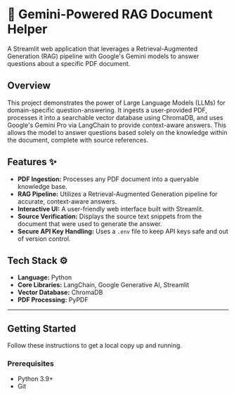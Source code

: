 # 📄 Gemini-Powered RAG Document Helper

A Streamlit web application that leverages a Retrieval-Augmented Generation (RAG) pipeline with Google's Gemini models to answer questions about a specific PDF document.



## Overview

This project demonstrates the power of Large Language Models (LLMs) for domain-specific question-answering. It ingests a user-provided PDF, processes it into a searchable vector database using ChromaDB, and uses Google's Gemini Pro via LangChain to provide context-aware answers. This allows the model to answer questions based solely on the knowledge within the document, complete with source references.

## Features ✨

- **PDF Ingestion:** Processes any PDF document into a queryable knowledge base.
- **RAG Pipeline:** Utilizes a Retrieval-Augmented Generation pipeline for accurate, context-aware answers.
- **Interactive UI:** A user-friendly web interface built with Streamlit.
- **Source Verification:** Displays the source text snippets from the document that were used to generate the answer.
- **Secure API Key Handling:** Uses a `.env` file to keep API keys safe and out of version control.

## Tech Stack ⚙️

- **Language:** Python
- **Core Libraries:** LangChain, Google Generative AI, Streamlit
- **Vector Database:** ChromaDB
- **PDF Processing:** PyPDF

---

## Getting Started

Follow these instructions to get a local copy up and running.

### Prerequisites

- Python 3.9+
- Git
